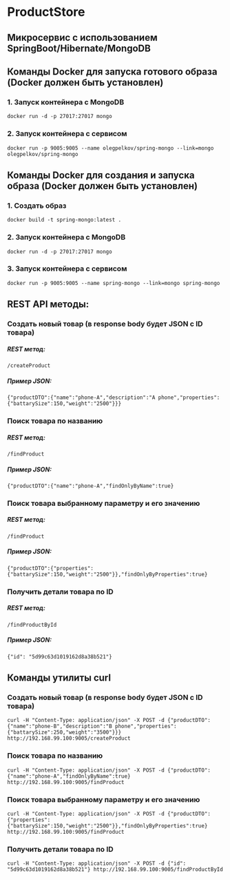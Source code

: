 # ProductStore 
## Микросервис с использованием SpringBoot/Hibernate/MongoDB

## Команды Docker для запуска готового образа (Docker должен быть установлен)

### 1. Запуск контейнера с MongoDB
```
docker run -d -p 27017:27017 mongo
```
### 2. Запуск контейнера с сервисом
```
docker run -p 9005:9005 --name olegpelkov/spring-mongo --link=mongo olegpelkov/spring-mongo
```

## Команды Docker для создания и запуска образа (Docker должен быть установлен)

### 1. Создать образ 
```
docker build -t spring-mongo:latest .
```
### 2. Запуск контейнера с MongoDB
```
docker run -d -p 27017:27017 mongo
```
### 3. Запуск контейнера с сервисом
```
docker run -p 9005:9005 --name spring-mongo --link=mongo spring-mongo
```

## REST API методы:
### Создать новый товар (в response body будет JSON c ID товара)
##### REST метод:
```
/createProduct
```
##### Пример JSON:
```
{"productDTO":{"name":"phone-A","description":"A phone","properties":{"battarySize":150,"weight":"2500"}}}
```

### Поиск товара по названию
##### REST метод:
```
/findProduct
```
##### Пример JSON:
```
{"productDTO":{"name":"phone-A","findOnlyByName":true}
```

### Поиск товара выбранному параметру и его значению
##### REST метод:
```
/findProduct
```
##### Пример JSON:
```
{"productDTO":{"properties":{"battarySize":150,"weight":"2500"}},"findOnlyByProperties":true}
```

### Получить детали товара по ID
##### REST метод:
```
/findProductById
```
##### Пример JSON:
```
{"id": "5d99c63d1019162d8a38b521"}
```
## Команды утилиты curl
### Создать новый товар (в response body будет JSON c ID товара)
```
curl -H "Content-Type: application/json" -X POST -d {"productDTO":{"name":"phone-B","description":"B phone","properties":{"battarySize":250,"weight":"3500"}}} http://192.168.99.100:9005/createProduct
```
### Поиск товара по названию
```
curl -H "Content-Type: application/json" -X POST -d {"productDTO":{"name":"phone-A","findOnlyByName":true}  http://192.168.99.100:9005/findProduct
```
### Поиск товара выбранному параметру и его значению
```
curl -H "Content-Type: application/json" -X POST -d {"productDTO":{"properties":{"battarySize":150,"weight":"2500"}},"findOnlyByProperties":true} http://192.168.99.100:9005/findProduct
```
### Получить детали товара по ID
```
curl -H "Content-Type: application/json" -X POST -d {"id": "5d99c63d1019162d8a38b521"} http://192.168.99.100:9005/findProductById
```

